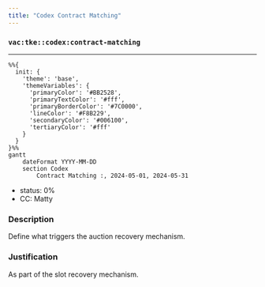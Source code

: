 ```yaml
---
title: "Codex Contract Matching"
---
```

### `vac:tke::codex:contract-matching`
---

```mermaid
%%{ 
  init: { 
    'theme': 'base', 
    'themeVariables': { 
      'primaryColor': '#BB2528', 
      'primaryTextColor': '#fff', 
      'primaryBorderColor': '#7C0000', 
      'lineColor': '#F8B229', 
      'secondaryColor': '#006100', 
      'tertiaryColor': '#fff' 
    } 
  } 
}%%
gantt
	dateFormat YYYY-MM-DD
	section Codex
		Contract Matching :, 2024-05-01, 2024-05-31
```

- status: 0%
- CC: Matty

### Description
Define what triggers the auction recovery mechanism.

### Justification
As part of the slot recovery mechanism.
